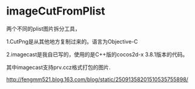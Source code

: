 # imageCutFromPlist
两个不同的plist图片拆分工具，

1.CutPng是从其他地方复制过来的。语言为Objective-C

2.imagecast是我自已写的，使用的是C++版的cocos2d-x 3.8.1版本的代码。

其中imagecast支持prv.ccz格式打包的图片.

http://fengmm521.blog.163.com/blog/static/25091358201510535755898/
